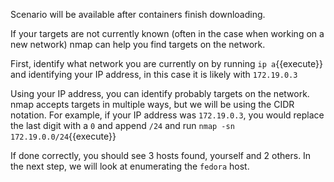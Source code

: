Scenario will be available after containers finish downloading.

If your targets are not currently known (often in the case when working on a new network) nmap can help you find targets on the network. 

First, identify what network you are currently on by running `ip a`{{execute}} and identifying your IP address, in this case it is likely with `172.19.0.3`

Using your IP address, you can identify probably targets on the network. nmap accepts targets in multiple ways, but we will be using the CIDR notation. For example, if your IP address was `172.19.0.3`, you would replace the last digit with a `0` and append `/24` and run `nmap -sn 172.19.0.0/24`{{execute}}

If done correctly, you should see 3 hosts found, yourself and 2 others. In the next step, we will look at enumerating the `fedora` host.
